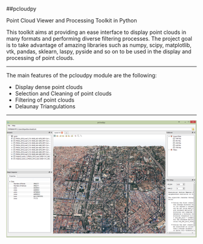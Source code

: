 ##pcloudpy

Point Cloud Viewer and Processing Toolkit in Python

This toolkit aims at providing an ease interface to display point clouds in many formats and performing diverse filtering processes. 
The project goal is to take advantage of amazing libraries such as numpy, scipy, matplotlib, vtk, pandas, sklearn, laspy, pyside and so on to be used in the display and processing of point clouds.

-------

The main features of the pcloudpy module are the following:

- Display dense point clouds
- Selection and Cleaning of point clouds
- Filtering of point clouds
- Delaunay Triangulations


-------

![](resources/pcloudpy_v0.10.png)



